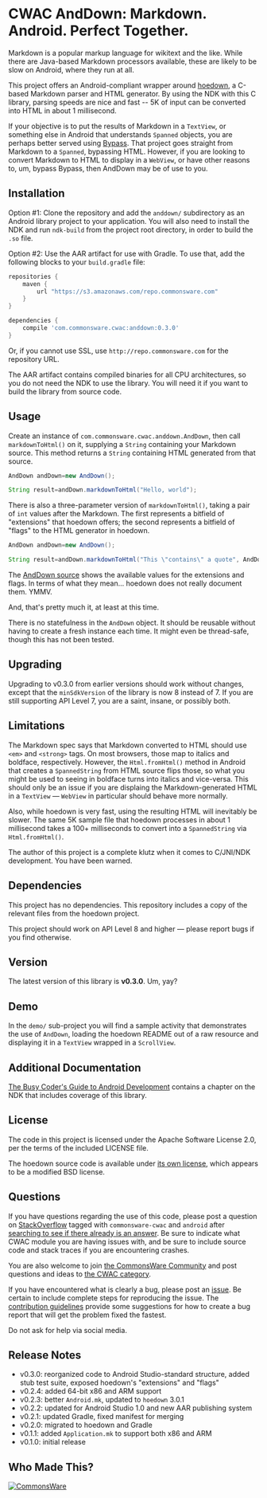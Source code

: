 CWAC AndDown: Markdown. Android. Perfect Together.
==================================================

Markdown is a popular markup language for wikitext and the like.
While there are Java-based Markdown processors available, these are
likely to be slow on Android, where they run at all.

This project offers an Android-compliant wrapper around [hoedown](https://github.com/hoedown/hoedown),
a C-based Markdown parser and HTML generator. By using the NDK with this
C library, parsing speeds are nice and fast -- 5K of input can be
converted into HTML in about 1 millisecond.

If your objective is to put the results of Markdown in a `TextView`, or something
else in Android that understands `Spanned` objects, you are perhaps better served
using [Bypass](https://github.com/Uncodin/bypass/blob/master/platform/android/README.md).
That project goes straight from Markdown to a `Spanned`, bypassing HTML. However,
if you are looking to convert Markdown to HTML to display in a `WebView`, or have
other reasons to, um, bypass Bypass, then AndDown may be of use to you.

Installation
------------
Option #1: Clone the repository and add the `anddown/` subdirectory as an Android library project to your
application. You will also need to install the NDK and run `ndk-build`
from the project root directory, in order to build the `.so` file.

Option #2: Use the AAR artifact for use with Gradle. To use that, add the following
blocks to your `build.gradle` file:

```groovy
repositories {
    maven {
        url "https://s3.amazonaws.com/repo.commonsware.com"
    }
}

dependencies {
    compile 'com.commonsware.cwac:anddown:0.3.0'
}
```

Or, if you cannot use SSL, use `http://repo.commonsware.com` for the repository
URL.

The AAR artifact contains compiled binaries for all CPU architectures, so you do
not need the NDK to use the library. You will need it if you want to build the
library from source code.

Usage
-----
Create an instance of `com.commonsware.cwac.anddown.AndDown`, then call
`markdownToHtml()` on it, supplying
a `String` containing your Markdown source. This method returns a `String`
containing HTML generated from that source.

```java
AndDown andDown=new AndDown();

String result=andDown.markdownToHtml("Hello, world");
```

There is also a three-parameter version of `markdownToHtml()`, taking a pair
of `int` values after the Markdown. The first represents a bitfield of "extensions"
that hoedown offers; the second represents a bitfield of "flags" to the HTML
generator in hoedown.

```java
AndDown andDown=new AndDown();

String result=andDown.markdownToHtml("This \"contains\" a quote", AndDown.HOEDOWN_EXT_QUOTE, 0);
```

The [AndDown source](https://github.com/commonsguy/cwac-anddown/blob/master/anddown/src/com/commonsware/cwac/anddown/AndDown.java)
shows the available values for the extensions and flags. In terms of what
they mean... hoedown does not really document them. YMMV.

And, that's pretty much it, at least at this time.

There is no statefulness in the `AndDown` object. It should be reusable
without having to create a fresh instance each time. It might even
be thread-safe, though this has not been tested.

Upgrading
---------
Upgrading to v0.3.0 from earlier versions should work without changes, except
that the `minSdkVersion` of the library is now 8 instead of 7. If you are
still supporting API Level 7, you are a saint, insane, or possibly both.

Limitations
-----------
The Markdown spec says that Markdown converted to HTML should use
`<em>` and `<strong>` tags. On most browsers, those map to italics and
boldface, respectively. However, the `Html.fromHtml()` method in Android
that creates a `SpannedString` from HTML source flips those, so what you
might be used to seeing in boldface turns into italics and vice-versa.
This should only be an issue if you are displaing the Markdown-generated
HTML in a `TextView` &mdash; `WebView` in particular should behave more
normally.

Also, while hoedown is very fast, using the resulting HTML will inevitably
be slower. The same 5K sample file that hoedown processes in about 1
millisecond takes a 100+ milliseconds to convert into a `SpannedString`
via `Html.fromHtml()`.

The author of this project is a complete klutz when it comes to C/JNI/NDK
development. You have been warned.

Dependencies
------------
This project has no dependencies. This repository includes a copy of the
relevant files from the hoedown project.

This project should work on API Level 8 and higher &mdash; please report
bugs if you find otherwise.

Version
-------
The latest version of this library is **v0.3.0**. Um, yay?

Demo
----
In the `demo/` sub-project you will find
a sample activity that demonstrates the use of `AndDown`, loading the
hoedown README out of a raw resource and displaying it in a `TextView`
wrapped in a `ScrollView`.

Additional Documentation
------------------------
[The Busy Coder's Guide to Android Development](https://commonsware.com/Android)
contains a chapter on the NDK that includes coverage of
this library.

License
-------
The code in this project is licensed under the Apache
Software License 2.0, per the terms of the included LICENSE
file.

The hoedown source code is available under [its own license](https://github.com/hoedown/hoedown/blob/master/LICENSE),
which appears to be a modified BSD license.

Questions
---------
If you have questions regarding the use of this code, please post a question
on [StackOverflow](http://stackoverflow.com/questions/ask) tagged with
`commonsware-cwac` and `android` after [searching to see if there already is an answer](https://stackoverflow.com/search?q=[commonsware-cwac]+anddown). Be sure to indicate
what CWAC module you are having issues with, and be sure to include source code 
and stack traces if you are encountering crashes.

You are also welcome to join
[the CommonsWare Community](https://community.commonsware.com/)
and post questions
and ideas to [the CWAC category](https://community.commonsware.com/c/cwac).

If you have encountered what is clearly a bug, please post an [issue](https://github.com/commonsguy/cwac-anddown/issues). Be certain to include complete steps
for reproducing the issue.
The [contribution guidelines](CONTRIBUTING.md)
provide some suggestions for how to create a bug report that will get
the problem fixed the fastest.

Do not ask for help via social media.

Release Notes
-------------
- v0.3.0: reorganized code to Android Studio-standard structure, added stub test suite, exposed hoedown's "extensions" and "flags"
- v0.2.4: added 64-bit x86 and ARM support
- v0.2.3: better `Android.mk`, updated to `hoedown` 3.0.1
- v0.2.2: updated for Android Studio 1.0 and new AAR publishing system
- v0.2.1: updated Gradle, fixed manifest for merging
- v0.2.0: migrated to hoedown and Gradle
- v0.1.1: added `Application.mk` to support both x86 and ARM
- v0.1.0: initial release

Who Made This?
--------------
<a href="http://commonsware.com">![CommonsWare](http://commonsware.com/images/logo.png)</a>

